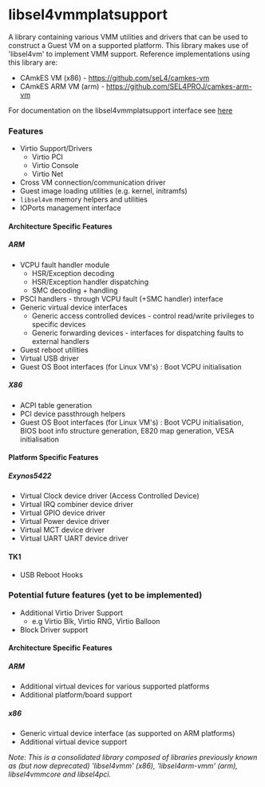 <!--
     Copyright 2019, Data61
     Commonwealth Scientific and Industrial Research Organisation (CSIRO)
     ABN 41 687 119 230.

     This software may be distributed and modified according to the terms of
     the BSD 2-Clause license. Note that NO WARRANTY is provided.
     See "LICENSE_BSD2.txt" for details.

     @TAG(DATA61_BSD)
-->

# libsel4vmmplatsupport

A library containing various VMM utilities and drivers that can be used to construct a Guest VM on a supported platform.
This library makes use of 'libsel4vm' to implement VMM support.
Reference implementations using this library are:
* CAmkES VM (x86) - https://github.com/seL4/camkes-vm
* CAmkES ARM VM (arm) - https://github.com/SEL4PROJ/camkes-arm-vm

For documentation on the libsel4vmmplatsupport interface see [here](docs/)

### Features
* Virtio Support/Drivers
    * Virtio PCI
    * Virtio Console
    * Virtio Net
* Cross VM connection/communication driver
* Guest image loading utilities (e.g. kernel, initramfs)
* `libsel4vm` memory helpers and utilities
* IOPorts management interface

#### Architecture Specific Features

#####  ARM
* VCPU fault handler module
    * HSR/Exception decoding
    * HSR/Exception handler dispatching
    * SMC decoding + handling
* PSCI handlers - through VCPU fault (+SMC handler) interface
* Generic virtual device interfaces
    * Generic access controlled devices - control read/write privileges to specific devices
    * Generic forwarding devices - interfaces for dispatching faults to external handlers
* Guest reboot utilities
* Virtual USB driver
* Guest OS Boot interfaces (for Linux VM's) : Boot VCPU initialisation

##### X86
* ACPI table generation
* PCI device passthrough helpers
* Guest OS Boot interfaces (for Linux VM's) : Boot VCPU initialisation, BIOS boot info structure generation, E820 map generation, VESA initialisation

#### Platform Specific Features

##### Exynos5422
* Virtual Clock device driver (Access Controlled Device)
* Virtual IRQ combiner device driver
* Virtual GPIO device driver
* Virtual Power device driver
* Virtual MCT device driver
* Virtual UART UART device driver

#### TK1
* USB Reboot Hooks

### Potential future features (yet to be implemented)

* Additional Virtio Driver Support
    * e.g Virtio Blk, Virtio RNG, Virtio Balloon
* Block Driver support

#### Architecture Specific Features
##### ARM
* Additional virtual devices for various supported platforms
* Additional platform/board support
##### x86
* Generic virtual device interface (as supported on ARM platforms)
* Additional virtual device support

*Note: This is a consolidated library composed of libraries previously known as (but now deprecated) 'libsel4vmm' (x86),
'libsel4arm-vmm' (arm), libsel4vmmcore and libsel4pci.*
